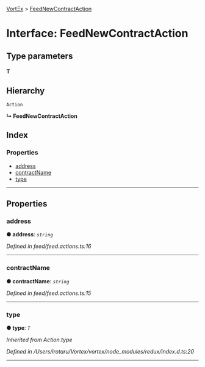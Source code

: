 [VortΞx](../README.md) > [FeedNewContractAction](../interfaces/feednewcontractaction.md)

# Interface: FeedNewContractAction

## Type parameters
#### T 
## Hierarchy

 `Action`

**↳ FeedNewContractAction**

## Index

### Properties

* [address](feednewcontractaction.md#address)
* [contractName](feednewcontractaction.md#contractname)
* [type](feednewcontractaction.md#type)

---

## Properties

<a id="address"></a>

###  address

**● address**: *`string`*

*Defined in feed/feed.actions.ts:16*

___
<a id="contractname"></a>

###  contractName

**● contractName**: *`string`*

*Defined in feed/feed.actions.ts:15*

___
<a id="type"></a>

###  type

**● type**: *`T`*

*Inherited from Action.type*

*Defined in /Users/irotaru/Vortex/vortex/node_modules/redux/index.d.ts:20*

___

